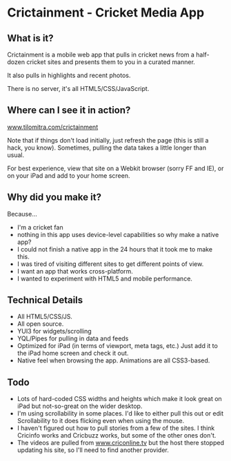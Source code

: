 Crictainment - Cricket Media App
================================


What is it?
-----------

Crictainment is a mobile web app that pulls in cricket news from a half-dozen cricket sites and 
presents them to you in a curated manner.

It also pulls in highlights and recent photos.

There is no server, it's all HTML5/CSS/JavaScript. 

Where can I see it in action?
-----------------------------

www.tilomitra.com/crictainment

Note that if things don't load initially, just refresh the page (this is still a hack, you know). Sometimes, pulling
the data takes a little longer than usual.

For best experience, view that site on a Webkit browser (sorry FF and IE), or on your iPad and add to your home screen.


Why did you make it?
--------------------

Because...

* I'm a cricket fan
* nothing in this app uses device-level capabilities so why make a native app?
* I could not finish a native app in the 24 hours that it took me to make this.
* I was tired of visiting different sites to get different points of view.
* I want an app that works cross-platform.
* I wanted to experiment with HTML5 and mobile performance.


Technical Details
-----------------

* All HTML5/CSS/JS.
* All open source.
* YUI3 for widgets/scrolling
* YQL/Pipes for pulling in data and feeds
* Optimized for iPad (in terms of viewport, meta tags, etc.) Just add it to the iPad home screen and check it out.
* Native feel when browsing the app. Animations are all CSS3-based.


Todo
----
* Lots of hard-coded CSS widths and heights which make it look great on iPad but not-so-great on the wider desktop.
* I'm using scrollability in some places. I'd like to either pull this out or edit Scrollability to it does flicking
even when using the mouse.
* I haven't figured out how to pull stories from a few of the sites. I think Cricinfo works and Cricbuzz works, but
some of the other ones don't.
* The videos are pulled from www.criconline.tv but the host there stopped updating his site, so I'll need to find another
provider.


                                